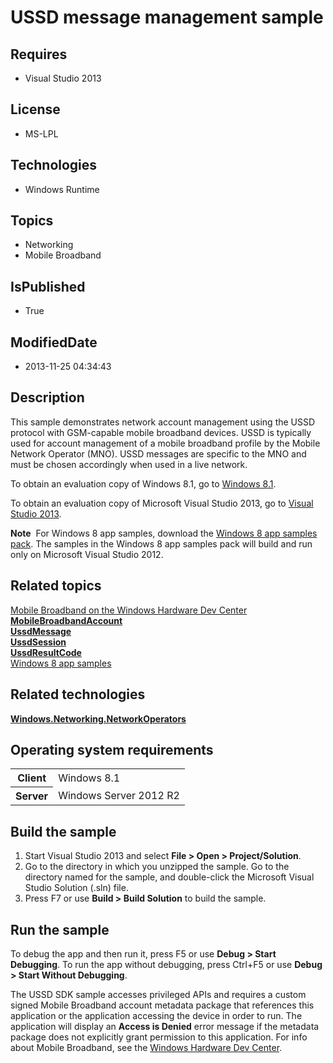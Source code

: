 # USSD message management sample
## Requires
* Visual Studio 2013
## License
* MS-LPL
## Technologies
* Windows Runtime
## Topics
* Networking
* Mobile Broadband
## IsPublished
* True
## ModifiedDate
* 2013-11-25 04:34:43
## Description

<div id="mainSection">
<p>This sample demonstrates network account management using the USSD protocol with GSM-capable mobile broadband devices. USSD is typically used for account management of a mobile broadband profile by the Mobile Network Operator (MNO). USSD messages are specific
 to the MNO and must be chosen accordingly when used in a live network.</p>
<p>To obtain an evaluation copy of Windows&nbsp;8.1, go to <a href="http://go.microsoft.com/fwlink/p/?linkid=301696">
Windows&nbsp;8.1</a>.</p>
<p>To obtain an evaluation copy of Microsoft Visual Studio&nbsp;2013, go to <a href="http://go.microsoft.com/fwlink/p/?linkid=301697">
Visual Studio&nbsp;2013</a>.</p>
<p></p>
<p class="note"><b>Note</b>&nbsp;&nbsp;For Windows&nbsp;8 app samples, download the <a href="http://go.microsoft.com/fwlink/p/?LinkId=301698">
Windows&nbsp;8 app samples pack</a>. The samples in the Windows&nbsp;8 app samples pack will build and run only on Microsoft Visual Studio&nbsp;2012.</p>
<p></p>
<h2><a id="related_topics"></a>Related topics</h2>
<dl><dt><a href="http://go.microsoft.com/fwlink/p/?LinkID=301754">Mobile Broadband on the Windows Hardware Dev Center</a>
</dt><dt><a href="http://msdn.microsoft.com/library/windows/apps/br207353"><b>MobileBroadbandAccount</b></a>
</dt><dt><a href="http://msdn.microsoft.com/library/windows/apps/br207402"><b>UssdMessage</b></a>
</dt><dt><a href="http://msdn.microsoft.com/library/windows/apps/br241143"><b>UssdSession</b></a>
</dt><dt><a href="http://msdn.microsoft.com/library/windows/apps/br241133"><b>UssdResultCode</b></a>
</dt><dt><a href="http://go.microsoft.com/fwlink/p/?LinkID=227694">Windows 8 app samples</a>
</dt></dl>
<h2>Related technologies</h2>
<a href="http://msdn.microsoft.com/library/windows/apps/br241148"><b>Windows.Networking.NetworkOperators</b></a>
<h2>Operating system requirements</h2>
<table>
<tbody>
<tr>
<th>Client</th>
<td><dt>Windows&nbsp;8.1 </dt></td>
</tr>
<tr>
<th>Server</th>
<td><dt>Windows Server&nbsp;2012&nbsp;R2 </dt></td>
</tr>
</tbody>
</table>
<h2>Build the sample</h2>
<ol>
<li>Start Visual Studio&nbsp;2013 and select <b>File &gt; Open &gt; Project/Solution</b>.
</li><li>Go to the directory in which you unzipped the sample. Go to the directory named for the sample, and double-click the Microsoft Visual Studio Solution (.sln) file.
</li><li>Press F7 or use <b>Build &gt; Build Solution</b> to build the sample. </li></ol>
<h2>Run the sample</h2>
<p>To debug the app and then run it, press F5 or use <b>Debug &gt; Start Debugging</b>. To run the app without debugging, press Ctrl&#43;F5 or use
<b>Debug &gt; Start Without Debugging</b>.</p>
<p>The USSD SDK sample accesses privileged APIs and requires a custom signed Mobile Broadband account metadata package that references this application or the application accessing the device in order to run. The application will display an
<b>Access is Denied</b> error message if the metadata package does not explicitly grant permission to this application. For info about Mobile Broadband, see the
<a href="http://go.microsoft.com/fwlink/p/?LinkID=301754">Windows Hardware Dev Center</a>.</p>
</div>
